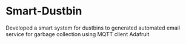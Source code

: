 # Smart-Dustbin
Developed a smart system for dustbins to generated automated email service for garbage collection using MQTT client Adafruit

